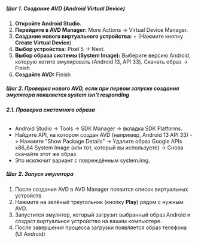 ##### Шаг 1. Создание AVD (Android Virtual Device)
1. **Откройте Android Studio.**
2. **Перейдите в AVD Manager:** More Actions → Virtual Device Manager.
3. **Создание нового виртуального устройства:** + (Нажмите кнопку **Create Virtual Device**)    
4. **Выбор устройства:** Pixel 5 -> Next.    
5. **Выбор образа системы (System Image):** Выберите версию Android, которую хотите эмулировать (Android 13, API 33). Скачать образ -> Finish
6.  **Создайте AVD:**  Finish
##### **Шаг 2. Проверка нового AVD, если при первом запуске создания эмулятора появляется system isn't responding**
###### **2.1. Проверка системного образа**
- Android Studio → Tools → SDK Manager -> вкладка SDK Platforms.
- Найдите API, на котором создан AVD (например, Android 13 API 33) -> Нажмите "Show Package Details" -> Удалите образ Google APIs x86_64 System Image (или тот, который вы используете) ->  Снова скачайте этот же образ.
- Это исключит вариант с повреждённым system.img.
##### **Шаг 2. Запуск эмулятора**
1. После создания AVD в AVD Manager появится список виртуальных устройств.
2. Нажмите на зелёный треугольник (кнопку **Play**) рядом с нужным AVD.
3. Запустится эмулятор, который загрузит выбранный образ Android и создаст виртуальное устройство на вашем компьютере.
4. После завершения процесса загрузки появляется образ телефона (UI Android) 